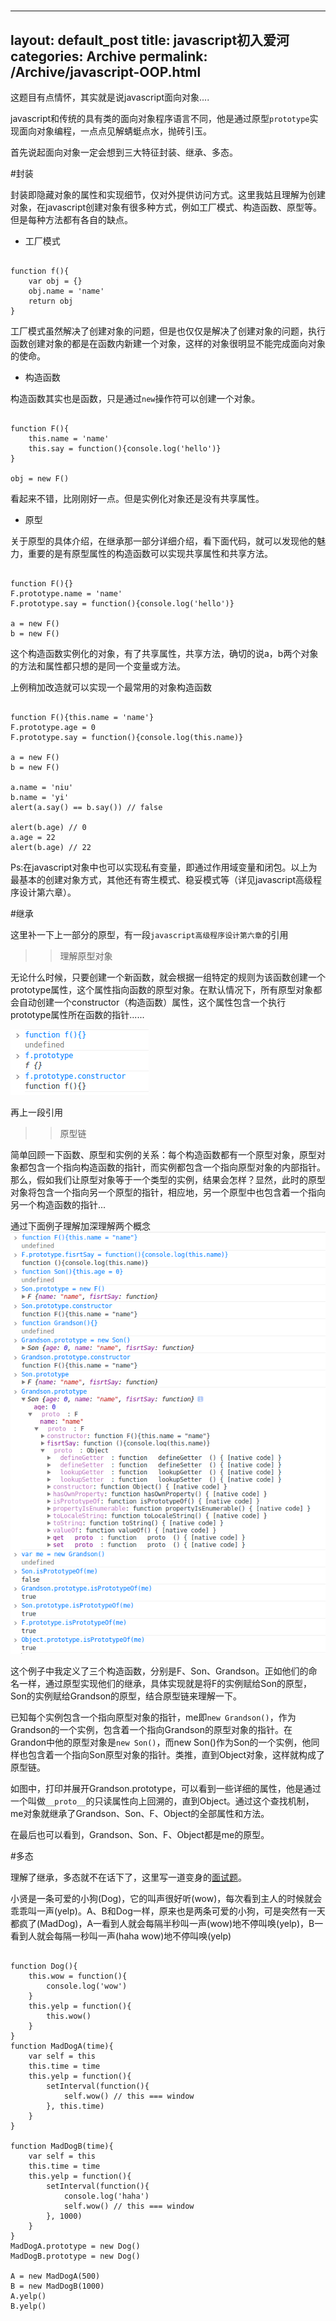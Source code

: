 #
---
layout: default_post
title: javascript初入爱河
categories: Archive
permalink: /Archive/javascript-OOP.html
---


这题目有点情怀，其实就是说javascript面向对象....

javascript和传统的具有类的面向对象程序语言不同，他是通过原型`prototype`实现面向对象编程，一点点见解蜻蜓点水，抛砖引玉。

首先说起面向对象一定会想到三大特征封装、继承、多态。

#封装

封装即隐藏对象的属性和实现细节，仅对外提供访问方式。这里我姑且理解为创建对象，在javascript创建对象有很多种方式，例如工厂模式、构造函数、原型等。但是每种方法都有各自的缺点。

+ 工厂模式

<pre><code>
function f(){
    var obj = {}
    obj.name = 'name'
    return obj
}
</code></pre>

工厂模式虽然解决了创建对象的问题，但是也仅仅是解决了创建对象的问题，执行函数创建对象的都是在函数内新建一个对象，这样的对象很明显不能完成面向对象的使命。

+ 构造函数

构造函数其实也是函数，只是通过`new`操作符可以创建一个对象。

<pre><code>
function F(){
    this.name = 'name'
    this.say = function(){console.log('hello')}
}

obj = new F()
</code></pre>

看起来不错，比刚刚好一点。但是实例化对象还是没有共享属性。

+ 原型

关于原型的具体介绍，在继承那一部分详细介绍，看下面代码，就可以发现他的魅力，重要的是有原型属性的构造函数可以实现共享属性和共享方法。

<pre><code>
function F(){}
F.prototype.name = 'name'
F.prototype.say = function(){console.log('hello')}

a = new F()
b = new F()
</code></pre>

这个构造函数实例化的对象，有了共享属性，共享方法，确切的说a，b两个对象的方法和属性都只想的是同一个变量或方法。

上例稍加改造就可以实现一个最常用的对象构造函数

<pre><code>
function F(){this.name = 'name'}
F.prototype.age = 0
F.prototype.say = function(){console.log(this.name)}

a = new F()
b = new F()

a.name = 'niu'
b.name = 'yi'
alert(a.say() == b.say()) // false

alert(b.age) // 0
a.age = 22
alert(b.age) // 22
</code></pre>

Ps:在javascript对象中也可以实现私有变量，即通过作用域变量和闭包。以上为最基本的创建对象方式，其他还有寄生模式、稳妥模式等（详见javascript高级程序设计第六章）。

#继承

这里补一下上一部分的原型，有一段`javascript高级程序设计第六章`的引用

> > 理解原型对象
> >
无论什么时候，只要创建一个新函数，就会根据一组特定的规则为该函数创建一个prototype属性，这个属性指向函数的原型对象。在默认情况下，所有原型对象都会自动创建一个constructor（构造函数）属性，这个属性包含一个执行prototype属性所在函数的指针......

![2014-11-01-1](../../static/images/2014-11-01-1.png)

再上一段引用

>> 原型链
>> 
简单回顾一下函数、原型和实例的关系：每个构造函数都有一个原型对象，原型对象都包含一个指向构造函数的指针，而实例都包含一个指向原型对象的内部指针。那么，假如我们让原型对象等于一个类型的实例，结果会怎样？显然，此时的原型对象将包含一个指向另一个原型的指针，相应地，另一个原型中也包含着一个指向另一个构造函数的指针...

通过下面例子理解加深理解两个概念
![2014-11-01-2](../../static/images/2014-11-01-2.png)

这个例子中我定义了三个构造函数，分别是F、Son、Grandson。正如他们的命名一样，通过原型实现他们的继承，具体实现就是将F的实例赋给Son的原型，Son的实例赋给Grandson的原型，结合原型链来理解一下。

已知每个实例包含一个指向原型对象的指针，me即`new Grandson()`，作为Grandson的一个实例，包含着一个指向Grandson的原型对象的指针。在Grandon中他的原型对象是`new Son()`，而new Son()作为Son的一个实例，他同样也包含着一个指向Son原型对象的指针。类推，直到Object对象，这样就构成了原型链。

如图中，打印并展开Grandson.prototype，可以看到一些详细的属性，他是通过一个叫做`__proto__`的只读属性向上回溯的，直到Object。通过这个查找机制，me对象就继承了Grandson、Son、F、Object的全部属性和方法。

在最后也可以看到，Grandson、Son、F、Object都是me的原型。

#多态

理解了继承，多态就不在话下了，这里写一道变身的[面试题](http://www.w3cfuns.com/thread-1936-1-1.html)。

小贤是一条可爱的小狗(Dog)，它的叫声很好听(wow)，每次看到主人的时候就会乖乖叫一声(yelp)。A、B和Dog一样，原来也是两条可爱的小狗，可是突然有一天都疯了(MadDog)，A一看到人就会每隔半秒叫一声(wow)地不停叫唤(yelp)，B一看到人就会每隔一秒叫一声(haha wow)地不停叫唤(yelp)

<pre><code>
function Dog(){
    this.wow = function(){
		console.log('wow')
    }
    this.yelp = function(){
		this.wow()
	}
}
function MadDogA(time){
	var self = this
	this.time = time
	this.yelp = function(){
		setInterval(function(){
			self.wow() // this === window
		}, this.time)
	}
}

function MadDogB(time){
	var self = this
	this.time = time
	this.yelp = function(){
		setInterval(function(){
			console.log('haha')
			self.wow() // this === window
		}, 1000)
	}
}
MadDogA.prototype = new Dog()
MadDogB.prototype = new Dog()

A = new MadDogA(500)
B = new MadDogB(1000)
A.yelp()
B.yelp()
</code></pre>